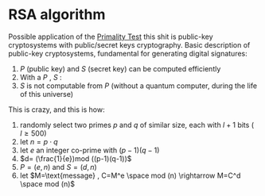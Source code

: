 # RSA algorithm

Possible application of the [Primality Test](Primality%20Test.md) this shit is public-key cryptosystems with public/secret keys cryptography. Basic description of public-key cryptosystems, fundamental for generating digital signatures:  

1. $P$ (public key) and $S$ (secret key) can be computed efficiently
2. With a $P$ , $S$ :
3. $S$ is not computable from $P$ (without a quantum computer, during the life of this universe) 

This is crazy, and this is how:

1. randomly select two primes $p$ and $q$ of similar size, each with $l+1$ bits ( $l \ge 500$)
2. let $n=p \cdot q$ 
3. let $e$ an integer co-prime with $(p-1)(q-1)$ 
4. $d= (\frac{1}{e})mod ((p-1)(q-1))$ 
5. $P=(e,n)$ and $S=(d,n)$  
6. let $M=\text{message} , C=M^e \space mod (n) \rightarrow M=C^d \space mod (n)$ 
